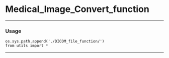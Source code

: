 # Medical_Image_Convert_function

---

### Usage

```
os.sys.path.append('./DICOM_file_function/')
from utils import *
```


---